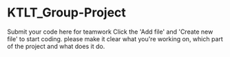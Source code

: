 # KTLT_Group-Project
Submit your code here for teamwork
Click the 'Add file' and 'Create new file' to start coding.
please make it clear what you're working on, which part of the project and what does it do.
